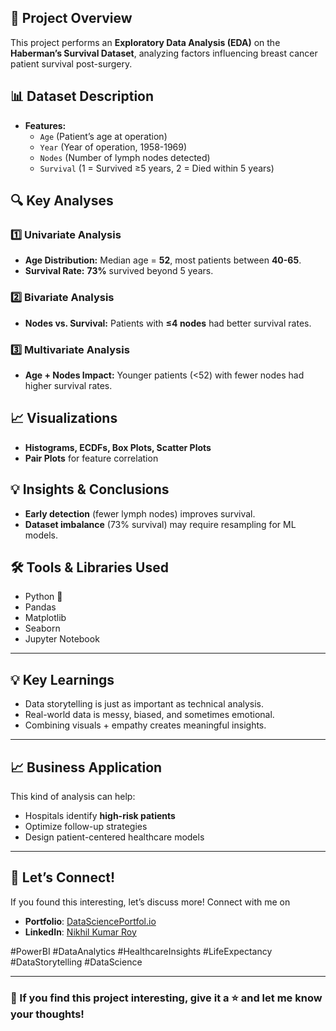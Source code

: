 ## **📌 Project Overview**  
This project performs an **Exploratory Data Analysis (EDA)** on the **Haberman’s Survival Dataset**, analyzing factors influencing breast cancer patient survival post-surgery.  

## **📊 Dataset Description**  
- **Features:**  
  - `Age` (Patient’s age at operation)  
  - `Year` (Year of operation, 1958-1969)  
  - `Nodes` (Number of lymph nodes detected)  
  - `Survival` (1 = Survived ≥5 years, 2 = Died within 5 years)  

## **🔍 Key Analyses**  
### **1️⃣ Univariate Analysis**  
- **Age Distribution:** Median age = **52**, most patients between **40-65**.  
- **Survival Rate:** **73%** survived beyond 5 years.  

### **2️⃣ Bivariate Analysis**  
- **Nodes vs. Survival:** Patients with **≤4 nodes** had better survival rates.  

### **3️⃣ Multivariate Analysis**  
- **Age + Nodes Impact:** Younger patients (<52) with fewer nodes had higher survival rates.  

## **📈 Visualizations**  
- **Histograms, ECDFs, Box Plots, Scatter Plots**  
- **Pair Plots** for feature correlation  

## **💡 Insights & Conclusions**  
- **Early detection** (fewer lymph nodes) improves survival.  
- **Dataset imbalance** (73% survival) may require resampling for ML models.  

## 🛠️ Tools & Libraries Used

- Python 🐍
- Pandas
- Matplotlib
- Seaborn
- Jupyter Notebook

---

## 💡 Key Learnings

- Data storytelling is just as important as technical analysis.
- Real-world data is messy, biased, and sometimes emotional.
- Combining visuals + empathy creates meaningful insights.

---

## 📈 Business Application

This kind of analysis can help:
- Hospitals identify **high-risk patients**
- Optimize follow-up strategies
- Design patient-centered healthcare models

---

## 🔗 **Let’s Connect!**  
If you found this interesting, let’s discuss more! Connect with me on
- **Portfolio**: [DataSciencePortfol.io](https://www.datascienceportfol.io/nikhilroy744)  
- **LinkedIn**: [Nikhil Kumar Roy](https://www.linkedin.com/in/nikhil-kumar-roy/)    

#PowerBI #DataAnalytics #HealthcareInsights #LifeExpectancy #DataStorytelling #DataScience  

---

### 🌟 If you find this project interesting, give it a ⭐ and let me know your thoughts!  
